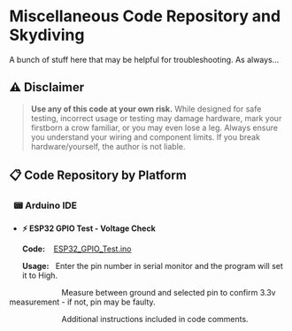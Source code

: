 # Miscellaneous Code Repository and Skydiving

A bunch of stuff here that may be helpful for troubleshooting.
As always...

## ⚠️ Disclaimer
> **Use any of this code at your own risk.** While designed for safe testing, incorrect usage or testing may damage hardware, mark your firstborn a crow familiar, or you may even lose a leg. Always ensure you understand your wiring and component limits. If you break hardware/yourself, the author is not liable.



## 📋 Code Repository by Platform

  ### &nbsp;&nbsp;📟 Arduino IDE
  
  - **⚡ ESP32 GPIO Test - Voltage Check**
    
    **Code:**&nbsp;&nbsp;&nbsp;&nbsp;[ESP32_GPIO_Test.ino](https://github.com/DisasterofPuppets/Miscellaneous-Code/blob/main/ESP32_GPIO_Test.ino)  
    
    **Usage:**&nbsp;&nbsp;&nbsp;Enter the pin number in serial monitor and the program will set it to High.
    
   &nbsp;&nbsp;&nbsp;&nbsp;&nbsp;&nbsp;&nbsp;&nbsp;&nbsp;&nbsp;&nbsp;&nbsp;&nbsp;&nbsp;&nbsp;&nbsp;&nbsp;&nbsp;&nbsp;&nbsp;&nbsp;&nbsp;&nbsp;&nbsp;Measure between ground and selected pin to confirm 3.3v measurement - if not, pin may be faulty.
    
   &nbsp;&nbsp;&nbsp;&nbsp;&nbsp;&nbsp;&nbsp;&nbsp;&nbsp;&nbsp;&nbsp;&nbsp;&nbsp;&nbsp;&nbsp;&nbsp;&nbsp;&nbsp;&nbsp;&nbsp;&nbsp;&nbsp;&nbsp;&nbsp;Additional instructions included in code comments.
